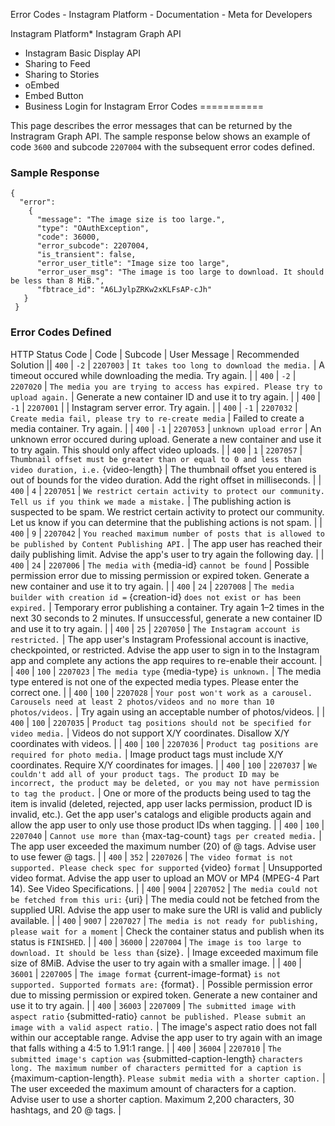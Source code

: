 Error Codes - Instagram Platform - Documentation - Meta for Developers

Instagram Platform* Instagram Graph API
* Instagram Basic Display API
* Sharing to Feed
* Sharing to Stories
* oEmbed
* Embed Button
* Business Login for Instagram
Error Codes
===========

This page describes the error messages that can be returned by the Instragram Graph API. The sample response below shows an example of code `3600` and subcode `2207004` with the subsequent error codes defined.

### Sample Response

```
{
  "error": 
    {
      "message": "The image size is too large.",
      "type": "OAuthException",
      "code": 36000,
      "error_subcode": 2207004,
      "is_transient": false,
      "error_user_title": "Image size too large",
      "error_user_msg": "The image is too large to download. It should be less than 8 MiB.",
      "fbtrace_id": "A6LJylpZRKw2xKLFsAP-cJh"
   }
 }
```
### Error Codes Defined

 HTTP Status Code | Code | Subcode | User Message | Recommended Solution || `400` | `-2` | `2207003` | `It takes too long to download the media.` | A timeout occured while downloading the media. Try again. |
| `400` | `-2` | `2207020` | `The media you are trying to access has expired. Please try to upload again.` | Generate a new container ID and use it to try again. |
| `400` | `-1` | `2207001` |  | Instagram server error. Try again. |
| `400` | `-1` | `2207032` | `Create media fail, please try to re-create media` | Failed to create a media container. Try again. |
| `400` | `-1` | `2207053` | `unknown upload error` | An unknown error occured during upload. Generate a new container and use it to try again. This should only affect video uploads. |
| `400` | `1` | `2207057` | `Thumbnail offset must be greater than or equal to 0 and less than video duration, i.e.` {video-length} | The thumbnail offset you entered is out of bounds for the video duration. Add the right offset in milliseconds. |
| `400` | `4` | `2207051` | `We restrict certain activity to protect our community. Tell us if you think we made a mistake.` | The publishing action is suspected to be spam. We restrict certain activity to protect our community. Let us know if you can determine that the publishing actions is not spam. |
| `400` | `9` | `2207042` | `You reached maximum number of posts that is allowed to be published by Content Publishing API.` | The app user has reached their daily publishing limit. Advise the app's user to try again the following day. |
| `400` | `24` | `2207006` | `The media with` {media-id} `cannot be found` | Possible permission error due to missing permission or expired token. Generate a new container and use it to try again. |
| `400` | `24` | `2207008` | `The media builder with creation id =` {creation-id} `does not exist or has been expired.` | Temporary error publishing a container. Try again 1–2 times in the next 30 seconds to 2 minutes. If unsuccessful, generate a new container ID and use it to try again. |
| `400` | `25` | `2207050` | `The Instagram account is restricted.` | The app user's Instagram Professional account is inactive, checkpointed, or restricted. Advise the app user to sign in to the Instagram app and complete any actions the app requires to re-enable their account. |
| `400` | `100` | `2207023` | `The media type` {media-type} `is unknown.` | The media type entered is not one of the expected media types. Please enter the correct one. |
| `400` | `100` | `2207028` | `Your post won't work as a carousel. Carousels need at least 2 photos/videos and no more than 10 photos/videos.` | Try again using an acceptable number of photos/videos. |
| `400` | `100` | `2207035` | `Product tag positions should not be specified for video media.` | Videos do not support X/Y coordinates. Disallow X/Y coordinates with videos. |
| `400` | `100` | `2207036` | `Product tag positions are required for photo media.` | Image product tags must include X/Y coordinates. Require X/Y coordinates for images. |
| `400` | `100` | `2207037` | `We couldn't add all of your product tags. The product ID may be incorrect, the product may be deleted, or you may not have permission to tag the product.` | One or more of the products being used to tag the item is invalid (deleted, rejected, app user lacks permission, product ID is invalid, etc.). Get the app user's catalogs and eligible products again and allow the app user to only use those product IDs when tagging. |
| `400` | `100` | `2207040` | `Cannot use more than` {max-tag-count} `tags per created media.` | The app user exceeded the maximum number (20) of @ tags. Advise user to use fewer @ tags. |
| `400` | `352` | `2207026` | `The video format is not supported. Please check spec for supported` {video} `format` | Unsupported video format. Advise the app user to upload an MOV or MP4 (MPEG-4 Part 14). See Video Specifications. |
| `400` | `9004` | `2207052` | `The media could not be fetched from this uri:` {uri} | The media could not be fetched from the supplied URI. Advise the app user to make sure the URI is valid and publicly available. |
| `400` | `9007` | `2207027` | `The media is not ready for publishing, please wait for a moment` | Check the container status and publish when its status is `FINISHED`. |
| `400` | `36000` | `2207004` | `The image is too large to download. It should be less than` {size}`.` | Image exceeded maximum file size of 8MiB. Advise the user to try again with a smaller image. |
| `400` | `36001` | `2207005` | `The image format` {current-image-format} `is not supported. Supported formats are:` {format}`.` | Possible permission error due to missing permission or expired token. Generate a new container and use it to try again. |
| `400` | `36003` | `2207009` | `The submitted image with aspect ratio` {submitted-ratio} `cannot be published. Please submit an image with a valid aspect ratio.` | The image's aspect ratio does not fall within our acceptable range. Advise the app user to try again with an image that falls withing a 4:5 to 1.91:1 range. |
| `400` | `36004` | `2207010` | `The submitted image's caption was` {submitted-caption-length} `characters long. The maximum number of characters permitted for a caption is` {maximum-caption-length}. `Please submit media with a shorter caption.` | The user exceeded the maximum amount of characters for a caption. Advise user to use a shorter caption. Maximum 2,200 characters, 30 hashtags, and 20 @ tags. |